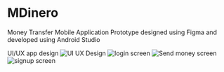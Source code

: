 # MDinero
 Money Transfer Mobile Application Prototype designed using Figma and developed using Android Studio
 
 
 UI/UX app design
![UI UX Design](https://user-images.githubusercontent.com/57646186/134594847-fa09528b-94d1-4e5e-8b95-aa460608170b.JPG)
![login screen](https://user-images.githubusercontent.com/57646186/134594837-b76bd9a6-08bb-4167-85be-75f0eb51c283.JPG)
![Send money screen](https://user-images.githubusercontent.com/57646186/134594841-b2f255d7-50de-489e-a6c2-6b997cc82f3f.JPG)
![signup screen](https://user-images.githubusercontent.com/57646186/134594845-7d24a6e4-0cb1-40b9-9b3a-25ecb07e881d.JPG)

